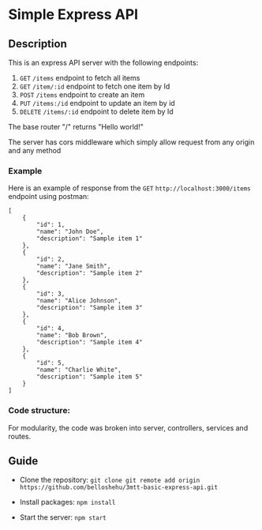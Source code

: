 # Simple Express API

## Description

This is an express API server with the following endpoints:

1.  `GET` `/items` endpoint to fetch all items
2.  `GET` `/item/:id` endpoint to fetch one item by Id
3.  `POST` `/items` endpoint to create an item
4.  `PUT` `/items:/id` endpoint to update an item by id
5.  `DELETE` `/items/:id` endpoint to delete item by Id

The base router "/" returns "Hello world!"

The server has cors middleware which simply allow request from any origin and any method

### Example

Here is an example of response from the `GET` `http://localhost:3000/items` endpoint using postman:

```
[
    {
        "id": 1,
        "name": "John Doe",
        "description": "Sample item 1"
    },
    {
        "id": 2,
        "name": "Jane Smith",
        "description": "Sample item 2"
    },
    {
        "id": 3,
        "name": "Alice Johnson",
        "description": "Sample item 3"
    },
    {
        "id": 4,
        "name": "Bob Brown",
        "description": "Sample item 4"
    },
    {
        "id": 5,
        "name": "Charlie White",
        "description": "Sample item 5"
    }
]
```

### Code structure:

For modularity, the code was broken into server, controllers, services and routes.

## Guide

- Clone the repository:
  `git clone git remote add origin https://github.com/belloshehu/3mtt-basic-express-api.git`
- Install packages:
  `npm install`

- Start the server:
  `npm start`
